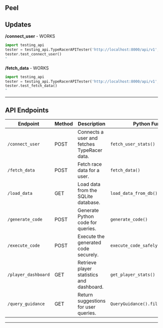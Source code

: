 ## Peel

## Updates

**/connect_user** - WORKS
```python -c "
import testing_api
tester = testing_api.TypeRacerAPITester('http://localhost:8000/api/v1', 'barat_paim')
tester.test_connect_user()
"
```

**/fetch_data** - WORKS
```python -c "
import testing_api
tester = testing_api.TypeRacerAPITester('http://localhost:8000/api/v1', 'barat_paim')
tester.test_fetch_data()
"
```


---

## API Endpoints

| **Endpoint**        | **Method** | **Description**                                   | **Python Function**                     |
|---------------------|------------|---------------------------------------------------|-----------------------------------------|
| `/connect_user`     | POST       | Connects a user and fetches TypeRacer data.      | `fetch_user_stats()`                   |
| `/fetch_data`       | POST       | Fetch race data for a user.                       | `fetch_data()`                         |
| `/load_data`        | GET        | Load data from the SQLite database.               | `load_data_from_db()`                  |
| `/generate_code`    | POST       | Generate Python code for queries.                 | `generate_code()`                      |
| `/execute_code`     | POST       | Execute the generated code securely.              | `execute_code_safely()`                |
| `/player_dashboard`  | GET        | Retrieve player statistics and dashboard.         | `get_player_stats()`                   |
| `/query_guidance`   | GET        | Return suggestions for user queries.              | `QueryGuidance().filter_questions()`   |

---
